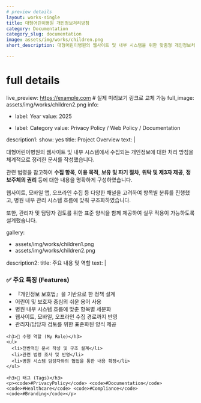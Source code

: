 ```yaml
---
# preview details
layout: works-single
title: 대형어린이병원 개인정보처리방침
category: Documentation
category_slug: documentation
image: assets/img/works/children.png
short_description: 대형어린이병원의 웹사이트 및 내부 시스템을 위한 맞춤형 개인정보처리방침 문서를 설계하고 작성한 사례입니다.

---
```


# full details
live_preview: https://example.com  # 실제 미리보기 링크로 교체 가능
full_image: assets/img/works/children2.png
info:
  - label: Year
    value: 2025

  - label: Category
    value: Privacy Policy / Web Policy / Documentation

description1:
  show: yes
  title: Project Overview
  text: |
    <p>대형어린이병원의 웹사이트 및 내부 시스템에서 수집되는 개인정보에 대한 처리 방침을 체계적으로 정리한 문서를 작성했습니다.</p>
    <p>관련 법령을 참고하여 <strong>수집 항목</strong>, <strong>이용 목적</strong>, <strong>보유 및 파기 절차</strong>, <strong>위탁 및 제3자 제공</strong>, <strong>정보주체의 권리</strong> 등에 대한 내용을 명확하게 구성하였습니다.</p>
    <p>웹사이트, 모바일 앱, 오프라인 수집 등 다양한 채널을 고려하여 항목별 분류를 진행했고, 병원 내부 관리 시스템 흐름에 맞춰 구조화하였습니다.</p>
    <p>또한, 관리자 및 담당자 검토를 위한 표준 양식을 함께 제공하여 실무 적용이 가능하도록 설계했습니다.</p>

gallery:
  - assets/img/works/children1.png
  - assets/img/works/children2.png

description2:
  title: 주요 내용 및 역할
  text: |
    <h3>✅ 주요 특징 (Features)</h3>
    <ul>
      <li>『개인정보 보호법』을 기반으로 한 정책 설계</li>
      <li>어린이 및 보호자 중심의 쉬운 용어 사용</li>
      <li>병원 내부 시스템 흐름에 맞춘 항목별 세분화</li>
      <li>웹사이트, 모바일, 오프라인 수집 경로까지 반영</li>
      <li>관리자/담당자 검토를 위한 표준화된 양식 제공</li>
    </ul>

    <h3>🙋 수행 역할 (My Role)</h3>
    <ul>
      <li>전반적인 문서 작성 및 구조 설계</li>
      <li>관련 법령 조사 및 반영</li>
      <li>병원 시스템 담당자와의 협업을 통한 내용 확정</li>
    </ul>

    <h3>🔖 태그 (Tags)</h3>
    <p><code>#PrivacyPolicy</code> <code>#Documentation</code> <code>#Healthcare</code> <code>#Compliance</code> <code>#Branding</code></p>